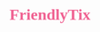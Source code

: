<!DOCTYPE html>
<html lang="en">

<head>
  <meta charset="UTF-8">
  <meta name="viewport" content="width=device-width, initial-scale=1.0">
  <link href="https://fonts.googleapis.com/css2?family=Merienda+One&display=swap" rel="stylesheet">
</head>

<body>
  <h1 align="center" fill="#f06292" style="color:#f06292; font-family:Merienda One; text-decoration:none;">
    FriendlyTix
  </h1>
</body>

</html>
